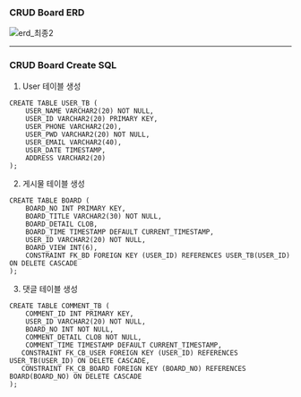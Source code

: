 ### CRUD Board ERD

![erd_최종2](https://github.com/user-attachments/assets/bed9449d-2482-4220-a291-d70f912770ff)

---

### CRUD Board Create SQL
1. User 테이블 생성
```
CREATE TABLE USER_TB (
    USER_NAME VARCHAR2(20) NOT NULL,
    USER_ID VARCHAR2(20) PRIMARY KEY,
    USER_PHONE VARCHAR2(20),
    USER_PWD VARCHAR2(20) NOT NULL,
    USER_EMAIL VARCHAR2(40),
    USER_DATE TIMESTAMP,
    ADDRESS VARCHAR2(20)
);
```
2. 게시물 테이블 생성
```
CREATE TABLE BOARD (
    BOARD_NO INT PRIMARY KEY,
    BOARD_TITLE VARCHAR2(30) NOT NULL,
    BOARD_DETAIL CLOB,
    BOARD_TIME TIMESTAMP DEFAULT CURRENT_TIMESTAMP,
    USER_ID VARCHAR2(20) NOT NULL,
    BOARD_VIEW INT(6),
    CONSTRAINT FK_BD FOREIGN KEY (USER_ID) REFERENCES USER_TB(USER_ID) ON DELETE CASCADE
);
```
3. 댓글 테이블 생성
```
CREATE TABLE COMMENT_TB (
    COMMENT_ID INT PRIMARY KEY,
    USER_ID VARCHAR2(20) NOT NULL,
    BOARD_NO INT NOT NULL,
    COMMENT_DETAIL CLOB NOT NULL,
    COMMENT_TIME TIMESTAMP DEFAULT CURRENT_TIMESTAMP,
   CONSTRAINT FK_CB_USER FOREIGN KEY (USER_ID) REFERENCES USER_TB(USER_ID) ON DELETE CASCADE,
   CONSTRAINT FK_CB_BOARD FOREIGN KEY (BOARD_NO) REFERENCES BOARD(BOARD_NO) ON DELETE CASCADE
);
```
